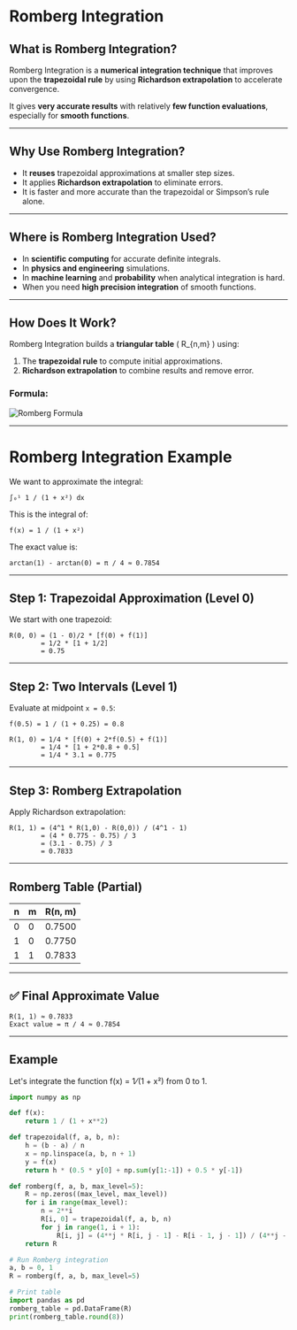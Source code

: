 # Romberg Integration

##  What is Romberg Integration?

Romberg Integration is a **numerical integration technique** that improves upon the **trapezoidal rule** by using **Richardson extrapolation** to accelerate convergence.

It gives **very accurate results** with relatively **few function evaluations**, especially for **smooth functions**.

---

## Why Use Romberg Integration?

-  It **reuses** trapezoidal approximations at smaller step sizes.
-  It applies **Richardson extrapolation** to eliminate errors.
-  It is faster and more accurate than the trapezoidal or Simpson’s rule alone.
---

## Where is Romberg Integration Used?

- In **scientific computing** for accurate definite integrals.
- In **physics and engineering** simulations.
- In **machine learning** and **probability** when analytical integration is hard.
- When you need **high precision integration** of smooth functions.

---

## How Does It Work?

Romberg Integration builds a **triangular table** \( R_{n,m} \) using:
1. The **trapezoidal rule** to compute initial approximations.
2. **Richardson extrapolation** to combine results and remove error.

### Formula:
![Romberg Formula](https://latex.codecogs.com/png.image?\dpi{150}R_{n,m}=\frac{4^mR_{n,m-1}-R_{n-1,m-1}}{4^m-1})

---
# Romberg Integration Example

We want to approximate the integral:

```
∫₀¹ 1 / (1 + x²) dx
```

This is the integral of:

```
f(x) = 1 / (1 + x²)
```

The exact value is:

```
arctan(1) - arctan(0) = π / 4 ≈ 0.7854
```

---

## Step 1: Trapezoidal Approximation (Level 0)

We start with one trapezoid:

```
R(0, 0) = (1 - 0)/2 * [f(0) + f(1)]
        = 1/2 * [1 + 1/2]
        = 0.75
```

---

## Step 2: Two Intervals (Level 1)

Evaluate at midpoint `x = 0.5`:

```
f(0.5) = 1 / (1 + 0.25) = 0.8

R(1, 0) = 1/4 * [f(0) + 2*f(0.5) + f(1)]
        = 1/4 * [1 + 2*0.8 + 0.5]
        = 1/4 * 3.1 = 0.775
```

---

## Step 3: Romberg Extrapolation

Apply Richardson extrapolation:

```
R(1, 1) = (4^1 * R(1,0) - R(0,0)) / (4^1 - 1)
        = (4 * 0.775 - 0.75) / 3
        = (3.1 - 0.75) / 3
        = 0.7833
```

---

## Romberg Table (Partial)

| n | m | R(n, m) |
| - | - | ------- |
| 0 | 0 | 0.7500  |
| 1 | 0 | 0.7750  |
| 1 | 1 | 0.7833  |

---

## ✅ Final Approximate Value

```
R(1, 1) ≈ 0.7833
Exact value = π / 4 ≈ 0.7854
```



---

## Example

Let's integrate the function f(x) = 1 ⁄ (1 + x²) from 0 to 1.

```python
import numpy as np

def f(x):
    return 1 / (1 + x**2)

def trapezoidal(f, a, b, n):
    h = (b - a) / n
    x = np.linspace(a, b, n + 1)
    y = f(x)
    return h * (0.5 * y[0] + np.sum(y[1:-1]) + 0.5 * y[-1])

def romberg(f, a, b, max_level=5):
    R = np.zeros((max_level, max_level))
    for i in range(max_level):
        n = 2**i
        R[i, 0] = trapezoidal(f, a, b, n)
        for j in range(1, i + 1):
            R[i, j] = (4**j * R[i, j - 1] - R[i - 1, j - 1]) / (4**j - 1)
    return R

# Run Romberg integration
a, b = 0, 1
R = romberg(f, a, b, max_level=5)

# Print table
import pandas as pd
romberg_table = pd.DataFrame(R)
print(romberg_table.round(8))

